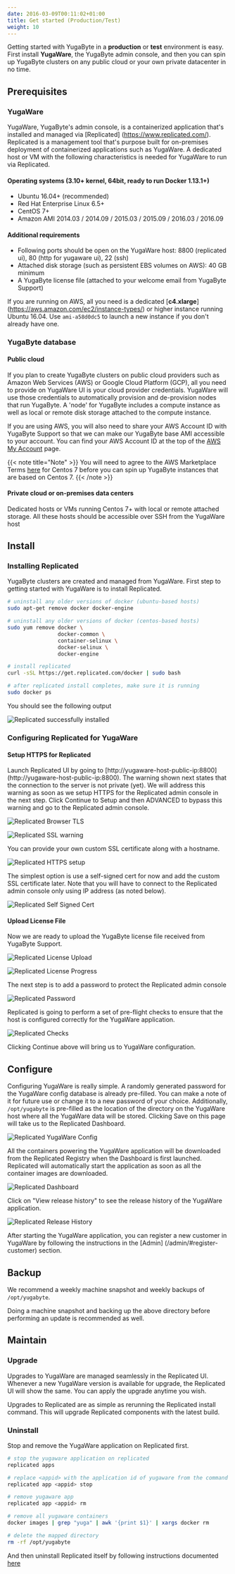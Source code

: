 ```yaml
---
date: 2016-03-09T00:11:02+01:00
title: Get started (Production/Test)
weight: 10
---
```

Getting started with YugaByte in a **production** or **test** environment is easy. First install **YugaWare**, the YugaByte admin console, and then you can spin up YugaByte clusters on any public cloud or your own private datacenter in no time.

## Prerequisites

### YugaWare

YugaWare, YugaByte's admin console, is a containerized application that's installed and managed via [Replicated] (https://www.replicated.com/). Replicated is a management tool that's purpose built for on-premises deployment of containerized applications such as YugaWare. A dedicated host or VM with the following characteristics is needed for YugaWare to run via Replicated.

#### Operating systems (3.10+ kernel, 64bit, ready to run Docker 1.13.1+)

- Ubuntu 16.04+ (recommended)
- Red Hat Enterprise Linux 6.5+
- CentOS 7+ 
- Amazon AMI 2014.03 / 2014.09 / 2015.03 / 2015.09 / 2016.03 / 2016.09

#### Additional requirements

- Following ports should be open on the YugaWare host: 
8800 (replicated ui), 80 (http for yugaware ui), 22 (ssh)
- Attached disk storage (such as persistent EBS volumes on AWS): 40 GB minimum
- A YugaByte license file (attached to your welcome email from YugaByte Support)

If you are running on AWS, all you need is a dedicated [**c4.xlarge**] (https://aws.amazon.com/ec2/instance-types/) or higher instance running Ubuntu 16.04. Use `ami-a58d0dc5` to launch a new instance if you don't already have one.

### YugaByte database

#### Public cloud

If you plan to create YugaByte clusters on public cloud providers such as Amazon Web Services (AWS) or Google Cloud Platform (GCP), all you need to provide on YugaWare UI is your cloud provider credentials. YugaWare will use those credentials to automatically provision and de-provision nodes that run YugaByte. A 'node' for YugaByte includes a compute instance as well as local or remote disk storage attached to the compute instance.

If you are using AWS, you will also need to share your AWS Account ID with YugaByte Support so that we can make our YugaByte base AMI accessible to your account. You can find your AWS Account ID at the top of the [AWS My Account](https://console.aws.amazon.com/billing/home?#/account) page.

{{< note title="Note" >}}
You will need to agree to the AWS Marketplace Terms [here](https://aws.amazon.com/marketplace/pp/B00O7WM7QW) for Centos 7 before you can spin up YugaByte instances that are based on Centos 7. 
{{< /note >}}

#### Private cloud or on-premises data centers

Dedicated hosts or VMs running Centos 7+ with local or remote attached storage. All these hosts should be accessible over SSH from the YugaWare host


## Install

### Installing Replicated

YugaByte clusters are created and managed from YugaWare. First step to getting started with YugaWare is to install Replicated. 


```sh
# uninstall any older versions of docker (ubuntu-based hosts)
sudo apt-get remove docker docker-engine

# uninstall any older versions of docker (centos-based hosts)
sudo yum remove docker \
                docker-common \
                container-selinux \
                docker-selinux \
                docker-engine

# install replicated
curl -sSL https://get.replicated.com/docker | sudo bash

# after replicated install completes, make sure it is running 
sudo docker ps
```
You should see the following output

![Replicated successfully installed](/images/replicated-success.png)

### Configuring Replicated for YugaWare

#### Setup HTTPS for Replicated

Launch Replicated UI by going to [http://yugaware-host-public-ip:8800] (http://yugaware-host-public-ip:8800). The warning shown next states that the connection to the server is not private (yet). We will address this warning as soon as we setup HTTPS for the Replicated admin console in the next step. Click Continue to Setup and then ADVANCED to bypass this warning and go to the Replicated admin console.

![Replicated Browser TLS](/images/replicated-browser-tls.png)

![Replicated SSL warning](/images/replicated-warning.png)


You can provide your own custom SSL certificate along with a hostname. 

![Replicated HTTPS setup](/images/replicated-https.png)

The simplest option is use a self-signed cert for now and add the custom SSL certificate later. Note that you will have to connect to the Replicated admin console only using IP address (as noted below).

![Replicated Self Signed Cert](/images/replicated-selfsigned.png)

#### Upload License File

Now we are ready to upload the YugaByte license file received from YugaByte Support. 

![Replicated License Upload](/images/replicated-license-upload.png)

![Replicated License Progress](/images/replicated-license-progress.png)

The next step is to add a password to protect the Replicated admin console

![Replicated Password](/images/replicated-password.png)

Replicated is going to perform a set of pre-flight checks to ensure that the host is configured correctly for the YugaWare application.

![Replicated Checks](/images/replicated-checks.png)

Clicking Continue above will bring us to YugaWare configuration.

## Configure

Configuring YugaWare is really simple. A randomly generated password for the YugaWare config database is already pre-filled. You can make a note of it for future use or change it to a new password of your choice. Additionally, `/opt/yugabyte` is pre-filled as the location of the directory on the YugaWare host where all the YugaWare data will be stored.  Clicking Save on this page will take us to the Replicated Dashboard.

![Replicated YugaWare Config](/images/replicated-yugaware-config.png)

All the containers powering the YugaWare application will be downloaded from the Replicated Registry when the Dashboard is first launched. Replicated will automatically start the application as soon as all the container images are downloaded.

![Replicated Dashboard](/images/replicated-dashboard.png)

Click on "View release history" to see the release history of the YugaWare application.

![Replicated Release History](/images/replicated-release-history.png)

After starting the YugaWare application, you can register a new customer in YugaWare by following the instructions in the [Admin] (/admin/#register-customer) section.

## Backup

We recommend a weekly machine snapshot and weekly backups of `/opt/yugabyte`.

Doing a machine snapshot and backing up the above directory before performing an update is recommended as well.


## Maintain

### Upgrade

Upgrades to YugaWare are managed seamlessly in the Replicated UI. Whenever a new YugaWare version is available for upgrade, the Replicated UI will show the same. You can apply the upgrade anytime you wish.

Upgrades to Replicated are as simple as rerunning the Replicated install command. This will upgrade Replicated components with the latest build.


### Uninstall
Stop and remove the YugaWare application on Replicated first. 

```sh
# stop the yugaware application on replicated
replicated apps

# replace <appid> with the application id of yugaware from the command above
replicated app <appid> stop

# remove yugaware app
replicated app <appid> rm

# remove all yugaware containers
docker images | grep "yuga" | awk '{print $1}' | xargs docker rm

# delete the mapped directory
rm -rf /opt/yugabyte

```

And then uninstall Replicated itself by following instructions documented [here](https://www.replicated.com/docs/distributing-an-application/installing-via-script/#removing-replicated)

